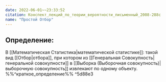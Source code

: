 ```yaml
---
date: 2022-06-01~~23:33:52
citation: Конспект_лекций_по_теории_вероятности_письменный_2008-288с
name: "Простой Отбор"
---
```

## Определение:
В [[Математическая Статистика|математической статистике]]: такой вид [[Отбор|отбора]], при котором из [[Генеральная Совокупность|генеральной совокупности]] 
 в [[Выборка (Выборочная совокупность)|выборочную совокупность]] извлекают по одному объекту.
%%^краткое_определение%% ^5d88e3